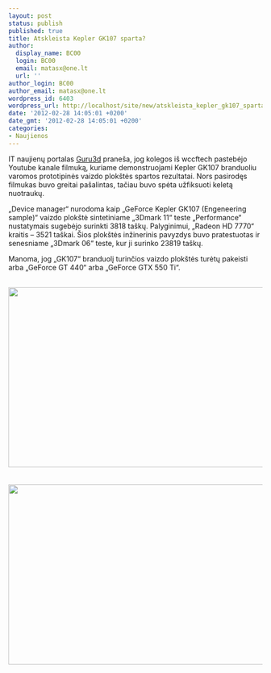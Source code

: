 ```yaml
---
layout: post
status: publish
published: true
title: Atskleista Kepler GK107 sparta?
author:
  display_name: BC00
  login: BC00
  email: matasx@one.lt
  url: ''
author_login: BC00
author_email: matasx@one.lt
wordpress_id: 6403
wordpress_url: http://localhost/site/new/atskleista_kepler_gk107_sparta/
date: '2012-02-28 14:05:01 +0200'
date_gmt: '2012-02-28 14:05:01 +0200'
categories:
- Naujienos
---
```

<p>
	IT naujienų portalas <a href=http://www.guru3d.com/news/nvidia-kepler-gk107-performance-exposed-/">Guru3d</a> praneša, jog kolegos iš wccftech pastebėjo Youtube kanale filmuką, kuriame demonstruojami Kepler GK107 branduoliu varomos prototipinės vaizdo plokštės spartos rezultatai. Nors pasirodęs filmukas buvo greitai pašalintas, tačiau buvo spėta užfiksuoti keletą nuotraukų.</p>
<p>
	„Device manager“ nurodoma kaip „GeForce Kepler GK107 (Engeneering sample)“ vaizdo plokštė sintetiniame „3Dmark 11“ teste „Performance“ nustatymais sugebėjo surinkti 3818 taškų. Palyginimui, „Radeon HD 7770“ kraitis – 3521 taškai. Šios plokštės inžinerinis pavyzdys buvo pratestuotas ir senesniame „3Dmark 06“ teste, kur ji surinko 23819 taškų.</p>
<p>
	Manoma, jog „GK107“ branduolį turinčios vaizdo plokštės turėtų pakeisti arba „GeForce GT 440“ arba „GeForce GTX 550 Ti“.</p>
<p><center><br />
	<img alt="" src="http://technews.lt/userfiles/fullimage_php.jpg" style="width: 635px; height: 357px;" /><br />
</center><br />
<center><br />
<img alt="" src="http://technews.lt/userfiles/fullimage2_php.jpg" style="width: 635px; height: 357px;" /></p>
<p></center></p>
